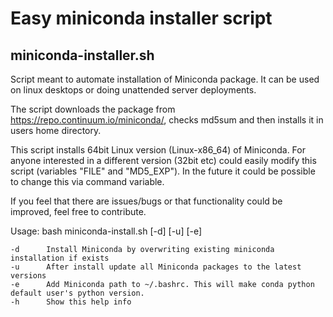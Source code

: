 # Easy miniconda installer script

## miniconda-installer.sh
Script meant to automate installation of Miniconda package. It can be used on linux desktops or doing unattended 
server deployments.

The script downloads the package from https://repo.continuum.io/miniconda/, checks md5sum and then installs it in users
home directory.

This script installs 64bit Linux version (Linux-x86_64) of Miniconda. For anyone interested in a different version
(32bit etc) could easily modify this script (variables "FILE" and "MD5_EXP"). In the future it could be possible to
change this via command variable. 

If you feel that there are issues/bugs or that functionality could be improved, feel free to contribute.

Usage:
    bash miniconda-install.sh [-d] [-u] [-e]
    
    -d      Install Miniconda by overwriting existing miniconda installation if exists
    -u      After install update all Miniconda packages to the latest versions
    -e      Add Miniconda path to ~/.bashrc. This will make conda python default user's python version.
    -h      Show this help info



